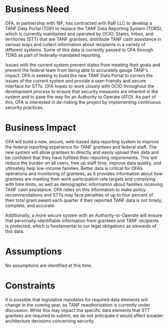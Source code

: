 # Business Need

OFA, in partnership with 18F, has contracted with Raft LLC to develop a TANF Data Portal (TDP) to replace the TANF Data Reporting System (TDRS), which is currently maintained and operated by OCIO. States, tribes, and territories (STT) that are TANF grantees, distribute TANF cash assistance in various ways and collect information about recipients in a variety of different systems. Some of this data is currently passed to OFA through TDRS as part of federally-mandated reporting.

Issues with the current system prevent states from meeting their goals and prevent the federal team from being able to accurately gauge TANF’s impact.  OFA is seeking to build the new TANF Data Portal to correct the issues of the current system and provide a user-friendly and secure interface for STTs. OFA hopes to work closely with OCIO throughout the development process to ensure that security measures are inherent in the system and to pave the way for an Authority to Operate (ATO). As part of this, OFA is interested in de-risking the project by implementing continuous security practices.

# Business Impact

OFA will build a new, secure, web-based data reporting system to improve the federal reporting experience for TANF grantees and federal staff. The new system will allow grantees to directly and easily upload their data and be confident that they have fulfilled their reporting requirements. This will reduce the burden on all users, free up staff time, improve data quality, and ultimately help low-income families. Better data is critical for OFA’s operations and monitoring of grantees, as it provides information about how grantees are meeting their work participation rate targets and complying with time limits, as well as demographic information about families receiving TANF cash assistance. OFA relies on this information to make policy recommendations and STTs may face penalties of up to four percent of their total grant award each quarter if their reported TANF data is not timely, complete, and accurate.

Additionally, a more secure system with an Authority-to-Operate will ensure that personally-identifiable information from grantees and TANF recipients is protected, which is fundamental to our legal obligations as stewards of this data.

# Assumptions

No assumptions are identified at this time.

# Constraints

It is possible that legislative mandates for required data elements will change in the coming year, as TANF reauthorization is currently under discussion.  While this may impact the specific data elements that STT grantees are required to submit, we do not anticipate it would affect broader architecture decisions concerning security.
